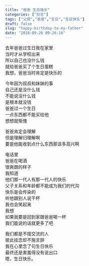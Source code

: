 ```yaml
---
title: "爸爸 生日快乐"
categories: ["日志"]
tags: ["父母","爸爸","生日","生日快乐"]
draft: false
slug: "happy-birthday-to-my-father"
date: "2010-09-26 09:26:16"
---
```


<p>去年爸爸过生日我在家里<br />
当时才从学校出来<br />
所以自己也没什么钱<br />
就给爸爸买了个生日蛋糕<br />
我想，爸爸当时肯定是快乐的</p>
<p>今年因为叔叔和妹妹的事<br />
自己还是没什么钱<br />
不能说没什么钱<br />
是根本就没钱<br />
爸爸过一个生日<br />
一点东西都不能买给他<br />
想想就惭愧</p>
<p>爸爸肯定会理解<br />
但是理解归理解啊<br />
要是他能收到点什么东西那该多高兴啊</p>
<p>电话里<br />
爸爸在喝酒<br />
很爽朗的样子<br />
我知道<br />
他们那一代人有那一代人的快乐<br />
父子关系和年龄都不能成为我们的代沟<br />
快乐是会传染的<br />
听他跟别人说干杯<br />
我也会笑起来<br />
我想<br />
如果我要是回到家跟爸爸喝一杯<br />
我们能说的话就更多了吧</p>
<p>我们都是不擅交流的人<br />
彼此挂念却不施言辞<br />
我在心里念了句生日快乐<br />
最终还是害羞得没有说出口<br />
嗯，生日快乐。</p>
